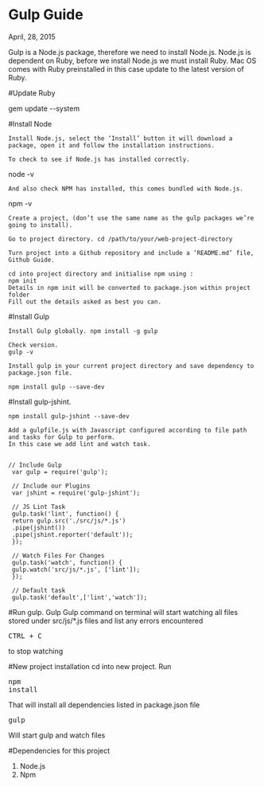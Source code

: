 
# Gulp Guide
April, 28, 2015

Gulp is a Node.js package, therefore we need to install Node.js. Node.js is dependent on Ruby, before we install Node.js we must install Ruby. Mac OS comes with Ruby preinstalled in this case update to the latest version of Ruby.


#Update Ruby

gem update --system

#Install Node

    Install Node.js, select the ‘Install’ button it will download a package, open it and follow the installation instructions.
    
    To check to see if Node.js has installed correctly.
node -v

    And also check NPM has installed, this comes bundled with Node.js.

npm -v


    Create a project, (don’t use the same name as the gulp packages we’re going to install).

    Go to project directory. cd /path/to/your/web-project-directory

    Turn project into a Github repository and include a ‘README.md’ file, Github Guide.

    cd into project directory and initialise npm using : 
    npm init
    Details in npm init will be converted to package.json within project folder
    Fill out the details asked as best you can. 
#Install Gulp
    
    Install Gulp globally. npm install -g gulp

    Check version. 
    gulp -v

    Install gulp in your current project directory and save dependency to package.json file. 
    
    npm install gulp --save-dev
    
#Install gulp-jshint.

    npm install gulp-jshint --save-dev

    Add a gulpfile.js with Javascript configured according to file path and tasks for Gulp to perform.
    In this case we add lint and watch task. 
    
    
    // Include Gulp
     var gulp = require('gulp');

     // Include our Plugins
     var jshint = require('gulp-jshint'); 

     // JS Lint Task
     gulp.task('lint', function() {
     return gulp.src('./src/js/*.js')
     .pipe(jshint())
     .pipe(jshint.reporter('default'));
     });

     // Watch Files For Changes
     gulp.task('watch', function() {
     gulp.watch('src/js/*.js', ['lint']);
     });

     // Default task
     gulp.task('default',['lint','watch']);

#Run gulp. 
    Gulp
Gulp command on terminal will start watching all files stored under src/js/*.js files and list any errors encountered
<pre>CTRL + C</pre> to stop watching

#New project installation
cd into new project.
Run
    <pre>npm install</pre>
That will install all dependencies listed in package.json file
    <pre>gulp</pre>
Will start gulp and watch files

#Dependencies for this project
1. Node.js
2. Npm
